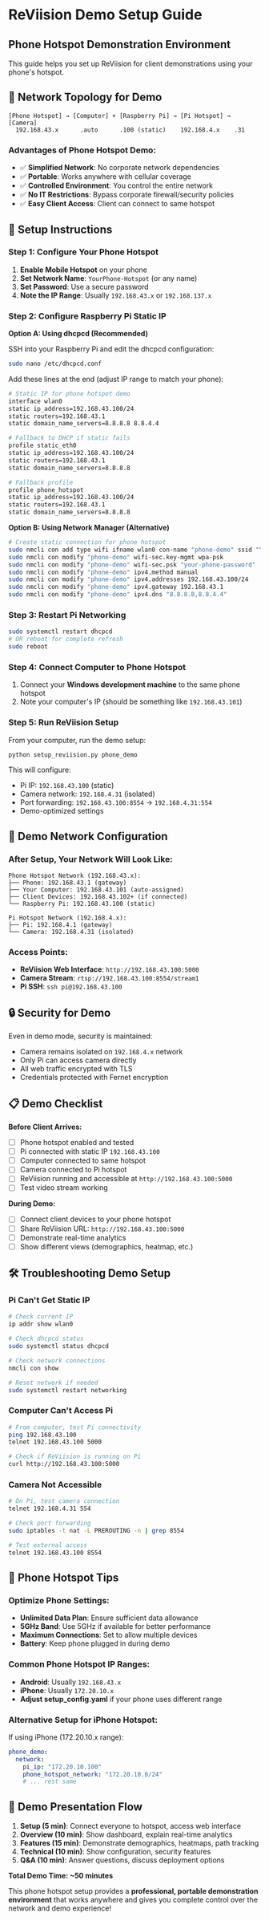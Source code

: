 # ReViision Demo Setup Guide
## Phone Hotspot Demonstration Environment

This guide helps you set up ReViision for client demonstrations using your phone's hotspot.

## 📱 **Network Topology for Demo**

```
[Phone Hotspot] → [Computer] + [Raspberry Pi] → [Pi Hotspot] → [Camera]
  192.168.43.x      .auto      .100 (static)    192.168.4.x    .31
```

### **Advantages of Phone Hotspot Demo:**
- ✅ **Simplified Network**: No corporate network dependencies
- ✅ **Portable**: Works anywhere with cellular coverage
- ✅ **Controlled Environment**: You control the entire network
- ✅ **No IT Restrictions**: Bypass corporate firewall/security policies
- ✅ **Easy Client Access**: Client can connect to same hotspot

## 🔧 **Setup Instructions**

### **Step 1: Configure Your Phone Hotspot**
1. **Enable Mobile Hotspot** on your phone
2. **Set Network Name**: `YourPhone-Hotspot` (or any name)
3. **Set Password**: Use a secure password
4. **Note the IP Range**: Usually `192.168.43.x` or `192.168.137.x`

### **Step 2: Configure Raspberry Pi Static IP**

**Option A: Using dhcpcd (Recommended)**

SSH into your Raspberry Pi and edit the dhcpcd configuration:

```bash
sudo nano /etc/dhcpcd.conf
```

Add these lines at the end (adjust IP range to match your phone):

```bash
# Static IP for phone hotspot demo
interface wlan0
static ip_address=192.168.43.100/24
static routers=192.168.43.1
static domain_name_servers=8.8.8.8 8.8.4.4

# Fallback to DHCP if static fails
profile static_eth0
static ip_address=192.168.43.100/24
static routers=192.168.43.1
static domain_name_servers=8.8.8.8

# Fallback profile
profile phone_hotspot
static ip_address=192.168.43.100/24
static routers=192.168.43.1
static domain_name_servers=8.8.8.8
```

**Option B: Using Network Manager (Alternative)**

```bash
# Create static connection for phone hotspot
sudo nmcli con add type wifi ifname wlan0 con-name "phone-demo" ssid "YourPhone-Hotspot"
sudo nmcli con modify "phone-demo" wifi-sec.key-mgmt wpa-psk
sudo nmcli con modify "phone-demo" wifi-sec.psk "your-phone-password"
sudo nmcli con modify "phone-demo" ipv4.method manual
sudo nmcli con modify "phone-demo" ipv4.addresses 192.168.43.100/24
sudo nmcli con modify "phone-demo" ipv4.gateway 192.168.43.1
sudo nmcli con modify "phone-demo" ipv4.dns "8.8.8.8,8.8.4.4"
```

### **Step 3: Restart Pi Networking**

```bash
sudo systemctl restart dhcpcd
# OR reboot for complete refresh
sudo reboot
```

### **Step 4: Connect Computer to Phone Hotspot**

1. Connect your **Windows development machine** to the same phone hotspot
2. Note your computer's IP (should be something like `192.168.43.101`)

### **Step 5: Run ReViision Setup**

From your computer, run the demo setup:

```bash
python setup_reviision.py phone_demo
```

This will configure:
- Pi IP: `192.168.43.100` (static)
- Camera network: `192.168.4.31` (isolated)
- Port forwarding: `192.168.43.100:8554` → `192.168.4.31:554`
- Demo-optimized settings

## 🎯 **Demo Network Configuration**

### **After Setup, Your Network Will Look Like:**

```
Phone Hotspot Network (192.168.43.x):
├── Phone: 192.168.43.1 (gateway)
├── Your Computer: 192.168.43.101 (auto-assigned)
├── Client Devices: 192.168.43.102+ (if connected)
└── Raspberry Pi: 192.168.43.100 (static)
    
Pi Hotspot Network (192.168.4.x):
├── Pi: 192.168.4.1 (gateway)
└── Camera: 192.168.4.31 (isolated)
```

### **Access Points:**
- **ReViision Web Interface**: `http://192.168.43.100:5000`
- **Camera Stream**: `rtsp://192.168.43.100:8554/stream1`
- **Pi SSH**: `ssh pi@192.168.43.100`

## 🔒 **Security for Demo**

Even in demo mode, security is maintained:
- Camera remains isolated on `192.168.4.x` network
- Only Pi can access camera directly
- All web traffic encrypted with TLS
- Credentials protected with Fernet encryption

## 📋 **Demo Checklist**

**Before Client Arrives:**
- [ ] Phone hotspot enabled and tested
- [ ] Pi connected with static IP `192.168.43.100`
- [ ] Computer connected to same hotspot
- [ ] Camera connected to Pi hotspot
- [ ] ReViision running and accessible at `http://192.168.43.100:5000`
- [ ] Test video stream working

**During Demo:**
- [ ] Connect client devices to your phone hotspot
- [ ] Share ReViision URL: `http://192.168.43.100:5000`
- [ ] Demonstrate real-time analytics
- [ ] Show different views (demographics, heatmap, etc.)

## 🛠 **Troubleshooting Demo Setup**

### **Pi Can't Get Static IP**
```bash
# Check current IP
ip addr show wlan0

# Check dhcpcd status
sudo systemctl status dhcpcd

# Check network connections
nmcli con show

# Reset network if needed
sudo systemctl restart networking
```

### **Computer Can't Access Pi**
```bash
# From computer, test Pi connectivity
ping 192.168.43.100
telnet 192.168.43.100 5000

# Check if ReViision is running on Pi
curl http://192.168.43.100:5000
```

### **Camera Not Accessible**
```bash
# On Pi, test camera connection
telnet 192.168.4.31 554

# Check port forwarding
sudo iptables -t nat -L PREROUTING -n | grep 8554

# Test external access
telnet 192.168.43.100 8554
```

## 📱 **Phone Hotspot Tips**

### **Optimize Phone Settings:**
- **Unlimited Data Plan**: Ensure sufficient data allowance
- **5GHz Band**: Use 5GHz if available for better performance
- **Maximum Connections**: Set to allow multiple devices
- **Battery**: Keep phone plugged in during demo

### **Common Phone Hotspot IP Ranges:**
- **Android**: Usually `192.168.43.x`
- **iPhone**: Usually `172.20.10.x`
- **Adjust setup_config.yaml** if your phone uses different range

### **Alternative Setup for iPhone Hotspot:**
If using iPhone (172.20.10.x range):

```yaml
phone_demo:
  network:
    pi_ip: "172.20.10.100"
    phone_hotspot_network: "172.20.10.0/24"
    # ... rest same
```

## 🎉 **Demo Presentation Flow**

1. **Setup (5 min)**: Connect everyone to hotspot, access web interface
2. **Overview (10 min)**: Show dashboard, explain real-time analytics
3. **Features (15 min)**: Demonstrate demographics, heatmaps, path tracking
4. **Technical (10 min)**: Show configuration, security features
5. **Q&A (10 min)**: Answer questions, discuss deployment options

**Total Demo Time: ~50 minutes**

This phone hotspot setup provides a **professional, portable demonstration environment** that works anywhere and gives you complete control over the network and demo experience! 